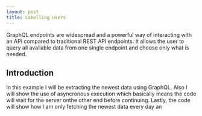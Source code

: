 ```yaml
---
layout: post
title: Labelling users
---
```

<!--<img src="/images/fulls/01.jpg" class="fit image">-->
GraphQL endpoints are widespread and a powerful way of interacting with an API compared to traditional REST API endpoints. It allows the user to query all available data from one single endpoint and choose only what is needed.

## Introduction

In this example I will be extracting the newest data using GraphQL.
Also I will show the use of asyncronous execution which basically means the code will wait for the server onthe other end before continuing.
Lastly, the code will show how I am only fetching the newest data every day an